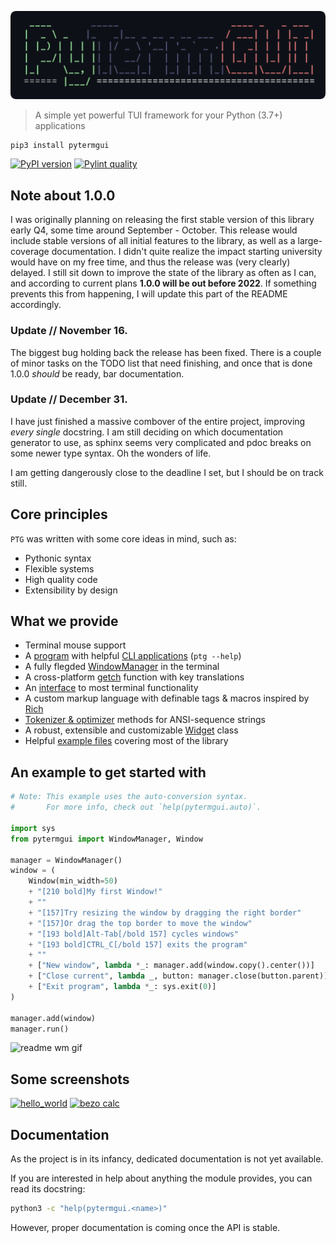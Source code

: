 <!-- TODO: these colors could be randomly generated -->
![title](https://github.com/bczsalba/pytermgui/raw/master/assets/title.png)

> A simple yet powerful TUI framework for your Python (3.7+) applications
```
pip3 install pytermgui
```

[![PyPI version](https://raw.githubusercontent.com/bczsalba/pytermgui/master/assets/version.svg)](https://pypi.org/project/pytermgui)
[![Pylint quality](https://raw.githubusercontent.com/bczsalba/pytermgui/master/assets/quality.svg)](https://github.com/bczsalba/pytermgui/blob/master/utils/create_badge.py)

Note about 1.0.0
----------------

I was originally planning on releasing the first stable version of this library early Q4, some time around September - October. This release would include stable versions of all initial features to the library, as well as a large-coverage documentation. I didn't quite realize the impact starting university would have on my free time, and thus the release was (very clearly) delayed. I still sit down to improve the state of the library as often as I can, and according to current plans **1.0.0 will be out before 2022**. If something prevents this from happening, I will update this part of the README accordingly.

### Update // November 16.

The biggest bug holding back the release has been fixed. There is a couple of minor tasks on the TODO list that need finishing, and once that is done 1.0.0 _should_ be ready, bar documentation.

### Update // December 31.

I have just finished a massive combover of the entire project, improving _every single_ docstring. I am still deciding on which documentation generator to use, as sphinx seems very complicated and pdoc breaks on some newer type syntax. Oh the wonders of life.

I am getting dangerously close to the deadline I set, but I should be on track still.


Core principles
---------------

<!-- Look into rewording this -->
`PTG` was written with some core ideas in mind, such as:
- Pythonic syntax
- Flexible systems
- High quality code
- Extensibility by design

What we provide
---------------

- Terminal mouse support
- A [program](https://www.reddit.com/link/p3b6ou/video/kkfhn20of0h71/player?utm_source=reddit&utm_medium=usertext&utm_name=Python&utm_content=t3_p3b6ou) with helpful [CLI applications](https://github.com/bczsalba/pytermgui/blob/master/pytermgui/cmd.py) (`ptg --help`)
- A fully flegded [WindowManager](https://github.com/bczsalba/pytermgui/blob/master/pytermgui/window_manager.py) in the terminal
- A cross-platform [getch](https://github.com/bczsalba/pytermgui/blob/master/pytermgui/input.py) function with key translations
- An [interface](https://github.com/bczsalba/pytermgui/blob/master/pytermgui/ansi_interface.py) to most terminal functionality
- A custom markup language with definable tags & macros inspired by [Rich](https://github.com/willmcgugan/rich/tree/master/rich)
- [Tokenizer & optimizer](https://github.com/bczsalba/pytermgui/blob/master/pytermgui/parser.py) methods for ANSI-sequence strings
- A robust, extensible and customizable [Widget](https://github.com/bczsalba/pytermgui/blob/master/pytermgui/widgets) class
- Helpful [example files](https://github.com/bczsalba/pytermgui/tree/master/examples) covering most of the library


An example to get started with
------------------------------
```python
# Note: This example uses the auto-conversion syntax. 
#       For more info, check out `help(pytermgui.auto)`.

import sys
from pytermgui import WindowManager, Window

manager = WindowManager()
window = (
    Window(min_width=50)
    + "[210 bold]My first Window!"
    + ""
    + "[157]Try resizing the window by dragging the right border"
    + "[157]Or drag the top border to move the window"
    + "[193 bold]Alt-Tab[/bold 157] cycles windows"
    + "[193 bold]CTRL_C[/bold 157] exits the program"
    + ""
    + ["New window", lambda *_: manager.add(window.copy().center())]
    + ["Close current", lambda _, button: manager.close(button.parent)]
    + ["Exit program", lambda *_: sys.exit(0)]
)

manager.add(window)
manager.run()

```

<!-- TODO: Figure out a better quality for this -->
![readme wm gif](https://github.com/bczsalba/pytermgui/raw/master/assets/readme_wm.gif)

Some screenshots
----------------

[![hello_world](https://github.com/bczsalba/pytermgui/raw/master/assets/hello_world.png)](https://github.com/bczsalba/pytermgui/blob/master/examples/hello_world.py)
[![bezo calc](https://github.com/bczsalba/pytermgui/raw/master/assets/bezocalc.png)](https://github.com/bczsalba/pytermgui/blob/master/examples/bezocalc.py)

Documentation
-------------

As the project is in its infancy, dedicated documentation is not yet available. 

If you are interested in help about anything the module provides, you can read its docstring:
```bash
python3 -c "help(pytermgui.<name>)"
```

However, proper documentation is coming once the API is stable.
